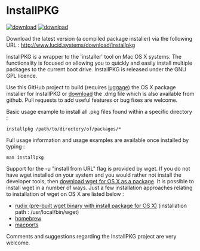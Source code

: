 #  InstallPKG  #

[![download](http://lucidsystems.tk/images/multi/download.png)](http://www.lucid.systems/download/installpkg) [![download](http://lucidsystems.tk/images/multi/apple_package.png)](http://www.lucid.systems/download/installpkg)

Download the latest version (a compiled package installer) via the following URL : 
http://www.lucid.systems/download/installpkg

InstallPKG is a wrapper to the 'installer' tool on Mac OS X systems. The functionality is focused on allowing you to quickly and easily install multiple packages to the current boot drive.  InstallPKG is released under the GNU GPL licence.


Use this GitHub project to build (requires [luggage][4]) the OS X package installer for InstallPKG or [download][5] the .dmg file which is also available from github. Pull requests to add useful features or bug fixes are welcome.


Basic usage example to install all .pkg files found within a specific directory :

    installpkg /path/to/directory/of/packages/*


Full usage information and usage examples are available once installed by typing : 

    man installpkg


Support for the -u "install from URL" flag is provided by wget. If you do not have wget installed on your system and you would rather not install the developer tools, then [download wget for OS X as a package][3]. It is possible to install wget in a number of ways. Just a few installation approaches relating to installation of wget on OS X are listed below :
 * [rudix (pre-built wget binary with install package for OS X)][3] (installation path : /usr/local/bin/wget)
 * [homebrew][2]
 * [macports][1]


Comments and suggestions regarding the InstallPKG project are very welcome.


  [1]: https://www.macports.org
  [2]: http://brew.sh
  [3]: http://rudix.org/packages/wget.html
  [4]: https://github.com/unixorn/luggage
  [5]: http://www.lucid.systems/download/installpkg
  